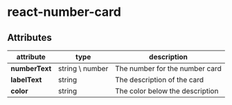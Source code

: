 # react-number-card

## Attributes

| attribute      | type              | description                     |
|----------------|-------------------|---------------------------------|
| **numberText** | string \ number   | The number for the number card  |
| **labelText**  | string            | The description of the card     |
| **color**      | string            | The color below the description |
